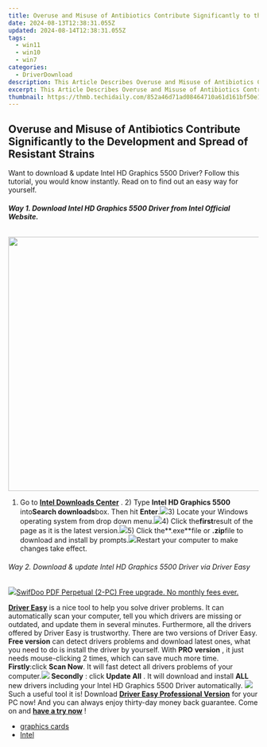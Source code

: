 ```yaml
---
title: Overuse and Misuse of Antibiotics Contribute Significantly to the Development and Spread of Resistant Strains
date: 2024-08-13T12:38:31.055Z
updated: 2024-08-14T12:38:31.055Z
tags:
  - win11
  - win10
  - win7
categories:
  - DriverDownload
description: This Article Describes Overuse and Misuse of Antibiotics Contribute Significantly to the Development and Spread of Resistant Strains
excerpt: This Article Describes Overuse and Misuse of Antibiotics Contribute Significantly to the Development and Spread of Resistant Strains
thumbnail: https://thmb.techidaily.com/852a46d71ad08464710a61d161bf50e16562d6afe64893bd392e2b875addd5c7.jpg
---
```


## Overuse and Misuse of Antibiotics Contribute Significantly to the Development and Spread of Resistant Strains

Want to download & update Intel HD Graphics 5500 Driver? Follow this tutorial, you would know instantly. Read on to find out an easy way for yourself.

###### **Way 1\. Download Intel HD Graphics 5500 Driver from Intel Official Website.**

<!-- affiliate ads begin -->
<a href="https://ephamedtechinc.pxf.io/c/5597632/2095369/26400" target="_top" id="2095369"><img src="//a.impactradius-go.com/display-ad/26400-2095369" border="0" alt="" width="1024" height="512"/></a><img height="0" width="0" src="https://imp.pxf.io/i/5597632/2095369/26400" style="position:absolute;visibility:hidden;" border="0" />
<!-- affiliate ads end -->
1) Go to **[Intel Downloads Center](https://downloadcenter.intel.com/)** . 2) Type **Intel HD Graphics 5500** into**Search downloads**box. Then hit **Enter**.![](https://images.drivereasy.com/wp-content/uploads/2017/02/1-17.png)3) Locate your Windows operating system from drop down menu.![](https://images.drivereasy.com/wp-content/uploads/2017/02/2-16.png)4) Click the**first**result of the page as it is the latest version.![](https://images.drivereasy.com/wp-content/uploads/2017/02/3-10.png)5) Click the**.exe**file or **.zip**file to download and install by prompts.![](https://images.drivereasy.com/wp-content/uploads/2017/02/4-10.png)Restart your computer to make changes take effect.

###### Way 2\. Download & update Intel HD Graphics 5500 Driver via Driver Easy

<!-- affiliate ads begin -->
<a href="https://purchase.swifdoo.com/order/checkout.php?PRODS=38709260&QTY=1&AFFILIATE=108875&CART=1"><img src="https://secure.avangate.com/images/merchant/8b932759a5a04ddb34bf79e3f9072e4b/products/Product%20box%20white-1024x1024.png" border="0">SwifDoo PDF Perpetual (2-PC)  Free upgrade. No monthly fees ever. </a>
<!-- affiliate ads end -->
[**Driver Easy**](https://tools.techidaily.com/drivereasy/download/)  is a nice tool to help you solve driver problems. It can automatically scan your computer, tell you which drivers are missing or outdated, and update them in several minutes. Furthermore, all the drivers offered by Driver Easy is trustworthy. There are two versions of Driver Easy. **Free version**  can detect drivers problems and download latest ones, what you need to do is install the driver by yourself. With **PRO**   **version**  , it just needs mouse-clicking 2 times, which can save much more time. **Firstly**:click **Scan Now**. It will fast detect all drivers problems of your computer.![](https://images.drivereasy.com/wp-content/uploads/2017/02/SCAN2-1.jpg) **Secondly** : click **Update All** . It will download and install **ALL**  new drivers including your Intel HD Graphics 5500 Driver automatically. ![](https://images.drivereasy.com/wp-content/uploads/2017/02/Intel-5500.jpg) Such a useful tool it is! Download [**Driver Easy Professional Version**](https://tools.techidaily.com/drivereasy/download/)  for your PC now! And you can always enjoy thirty-day money back guarantee. Come on and [**have a try now**](https://tools.techidaily.com/drivereasy/download/) !

* [graphics cards](https://tools.techidaily.com/drivereasy/download/)
* [Intel](https://tools.techidaily.com/drivereasy/download/)

<ins class="adsbygoogle"
     style="display:block"
     data-ad-format="autorelaxed"
     data-ad-client="ca-pub-7571918770474297"
     data-ad-slot="1223367746"></ins>



<ins class="adsbygoogle"
     style="display:block"
     data-ad-client="ca-pub-7571918770474297"
     data-ad-slot="8358498916"
     data-ad-format="auto"
     data-full-width-responsive="true"></ins>


